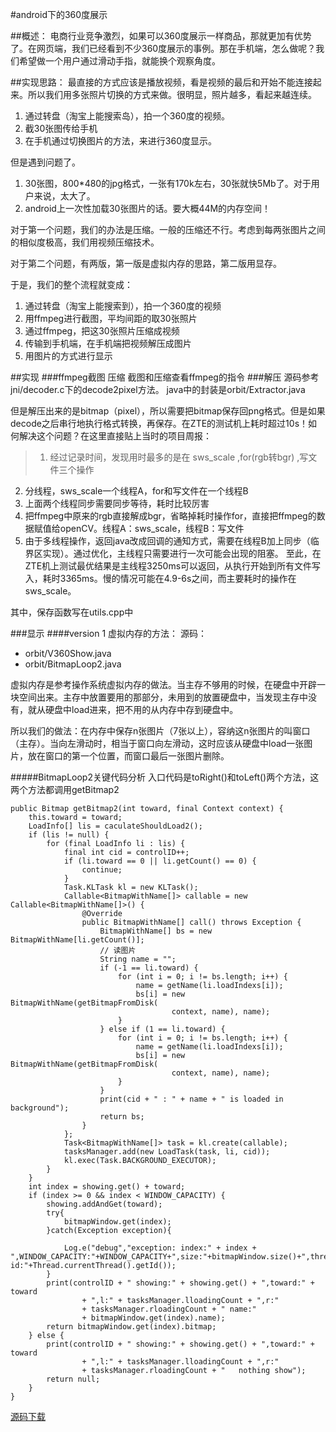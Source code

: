 #android下的360度展示


##概述：
电商行业竞争激烈，如果可以360度展示一样商品，那就更加有优势了。在网页端，我们已经看到不少360度展示的事例。那在手机端，怎么做呢？我们希望做一个用户通过滑动手指，就能换个观察角度。

##实现思路：
最直接的方式应该是播放视频，看是视频的最后和开始不能连接起来。所以我们用多张照片切换的方式来做。很明显，照片越多，看起来越连续。
1. 通过转盘（淘宝上能搜索岛），拍一个360度的视频。
2. 截30张图传给手机
3. 在手机通过切换图片的方法，来进行360度显示。

但是遇到问题了。
1. 30张图，800*480的jpg格式，一张有170k左右，30张就快5Mb了。对于用户来说，太大了。
2. android上一次性加载30张图片的话。要大概44M的内存空间！

对于第一个问题，我们的办法是压缩。一般的压缩还不行。考虑到每两张图片之间的相似度极高，我们用视频压缩技术。

对于第二个问题，有两版，第一版是虚拟内存的思路，第二版用显存。

于是，我们的整个流程就变成：

1. 通过转盘（淘宝上能搜索到），拍一个360度的视频
2. 用ffmpeg进行截图，平均间距的取30张照片
3. 通过ffmpeg，把这30张照片压缩成视频
4. 传输到手机端，在手机端把视频解压成图片
5. 用图片的方式进行显示

##实现
###ffmpeg截图 压缩
截图和压缩查看ffmpeg的指令
###解压
源码参考jni/decoder.c下的decode2pixel方法。
java中的封装是orbit/Extractor.java

但是解压出来的是bitmap（pixel），所以需要把bitmap保存回png格式。但是如果decode之后串行地执行格式转换，再保存。在ZTE的测试机上耗时超过10s！如何解决这个问题？在这里直接贴上当时的项目周报：

>1. 经过记录时间，发现用时最多的是在  sws_scale  ,for(rgb转bgr) ,写文件三个操作
2. 分线程，sws_scale一个线程A，for和写文件在一个线程B
3. 上面两个线程同步需要同步等待，耗时比较厉害
4. 把ffmpeg中原来的rgb直接解成bgr，省略掉耗时操作for，直接把ffmpeg的数据赋值给openCV。线程A：sws_scale，线程B：写文件
5. 由于多线程操作，返回java改成回调的通知方式，需要在线程B加上同步（临界区实现）。通过优化，主线程只需要进行一次可能会出现的阻塞。
至此，在ZTE机上测试最优结果是主线程3250ms可以返回，从执行开始到所有文件写入，耗时3365ms。慢的情况可能在4.9-6s之间，而主要耗时的操作在sws_scale。

其中，保存函数写在utils.cpp中

###显示
####version 1 虚拟内存的方法：
源码：

* orbit/V360Show.java
* orbit/BitmapLoop2.java

虚拟内存是参考操作系统虚拟内存的做法。当主存不够用的时候，在硬盘中开辟一块空间出来。主存中放置要用的那部分，未用到的放置硬盘中，当发现主存中没有，就从硬盘中load进来，把不用的从内存中存到硬盘中。

所以我们的做法：在内存中保存n张图片（7张以上），容纳这n张图片的叫窗口（主存）。当向左滑动时，相当于窗口向左滑动，这时应该从硬盘中load一张图片，放在窗口的第一个位置，而窗口最后一张图片删除。

#####BitmapLoop2关键代码分析
入口代码是toRight()和toLeft()两个方法，这两个方法都调用getBitmap2

	public Bitmap getBitmap2(int toward, final Context context) {
		this.toward = toward;
		LoadInfo[] lis = caculateShouldLoad2();
		if (lis != null) {
			for (final LoadInfo li : lis) {
				final int cid = controlID++;
				if (li.toward == 0 || li.getCount() == 0) {
					continue;
				}
				Task.KLTask kl = new KLTask();
				Callable<BitmapWithName[]> callable = new Callable<BitmapWithName[]>() {
					@Override
					public BitmapWithName[] call() throws Exception {
						BitmapWithName[] bs = new BitmapWithName[li.getCount()];
						// 读图片
						String name = "";
						if (-1 == li.toward) {
							for (int i = 0; i != bs.length; i++) {
								name = getName(li.loadIndexs[i]);
								bs[i] = new BitmapWithName(getBitmapFromDisk(
										context, name), name);
							}
						} else if (1 == li.toward) {
							for (int i = 0; i != bs.length; i++) {
								name = getName(li.loadIndexs[i]);
								bs[i] = new BitmapWithName(getBitmapFromDisk(
										context, name), name);
							}
						}
						print(cid + " : " + name + " is loaded in background");
						return bs;
					}
				};
				Task<BitmapWithName[]> task = kl.create(callable);
				tasksManager.add(new LoadTask(task, li, cid));
				kl.exec(Task.BACKGROUND_EXECUTOR);
			}
		}
		int index = showing.get() + toward;
		if (index >= 0 && index < WINDOW_CAPACITY) {
			showing.addAndGet(toward);
			try{
				bitmapWindow.get(index);
			}catch(Exception exception){
				
				Log.e("debug","exception: index:" + index + ",WINDOW_CAPACITY:"+WINDOW_CAPACITY+",size:"+bitmapWindow.size()+",thread id:"+Thread.currentThread().getId());
			}
			print(controlID + " showing:" + showing.get() + ",toward:" + toward
					+ ",l:" + tasksManager.lloadingCount + ",r:"
					+ tasksManager.rloadingCount + " name:"
					+ bitmapWindow.get(index).name);
			return bitmapWindow.get(index).bitmap;
		} else {
			print(controlID + " showing:" + showing.get() + ",toward:" + toward
					+ ",l:" + tasksManager.lloadingCount + ",r:"
					+ tasksManager.rloadingCount + "   nothing show");
			return null;
		}
	}

[源码下载](https://github.com/k-lam/orbit)